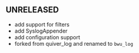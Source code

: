 ## UNRELEASED
- add support for filters
- add SyslogAppender
- add configuration support
- forked from quiver_log and renamed to `bwu_log`
